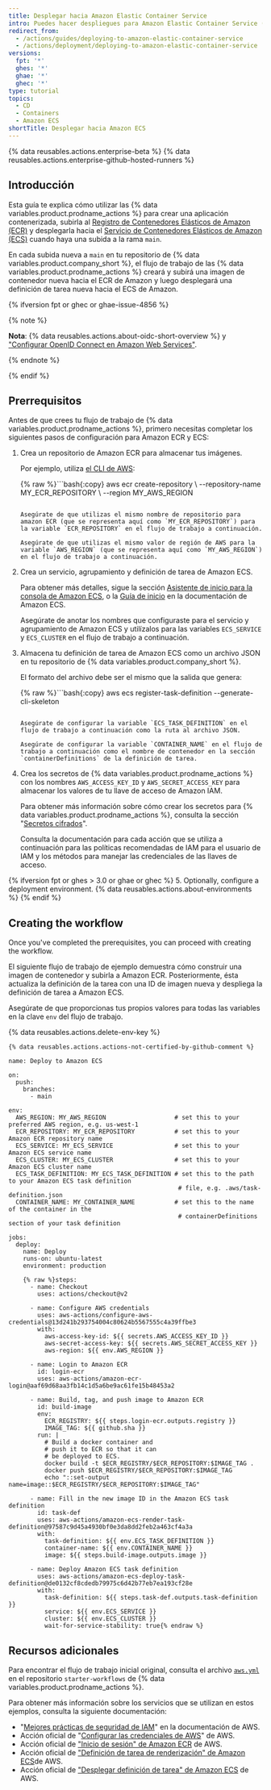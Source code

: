 ```yaml
---
title: Desplegar hacia Amazon Elastic Container Service
intro: Puedes hacer despliegues para Amazon Elastic Container Service (ECS) como parte de tus flujos de trabajo de despliegue contínuo (DC).
redirect_from:
  - /actions/guides/deploying-to-amazon-elastic-container-service
  - /actions/deployment/deploying-to-amazon-elastic-container-service
versions:
  fpt: '*'
  ghes: '*'
  ghae: '*'
  ghec: '*'
type: tutorial
topics:
  - CD
  - Containers
  - Amazon ECS
shortTitle: Desplegar hacia Amazon ECS
---
```


{% data reusables.actions.enterprise-beta %}
{% data reusables.actions.enterprise-github-hosted-runners %}

## Introducción

Esta guía te explica cómo utilizar las {% data variables.product.prodname_actions %} para crear una aplicación contenerizada, subirla al [Registro de Contenedores Elásticos de Amazon (ECR)](https://aws.amazon.com/ecr/) y desplegarla hacia el [Servicio de Contenedores Elásticos de Amazon (ECS)](https://aws.amazon.com/ecs/) cuando haya una subida a la rama `main`.

En cada subida nueva a `main` en tu repositorio de {% data variables.product.company_short %}, el flujo de trabajo de las {% data variables.product.prodname_actions %} creará y subirá una imagen de contenedor nueva hacia el ECR de Amazon y luego desplegará una definición de tarea nueva hacia el ECS de Amazon.

{% ifversion fpt or ghec or ghae-issue-4856 %}

{% note %}

**Nota**: {% data reusables.actions.about-oidc-short-overview %} y ["Configurar OpenID Connect en Amazon Web Services"](/actions/deployment/security-hardening-your-deployments/configuring-openid-connect-in-amazon-web-services).

{% endnote %}

{% endif %}

## Prerrequisitos

Antes de que crees tu flujo de trabajo de {% data variables.product.prodname_actions %}, primero necesitas completar los siguientes pasos de configuración para Amazon ECR y ECS:

1. Crea un repositorio de Amazon ECR para almacenar tus imágenes.

   Por ejemplo, utiliza [el CLI de AWS](https://aws.amazon.com/cli/):

   {% raw %}```bash{:copy}
   aws ecr create-repository \ --repository-name MY_ECR_REPOSITORY \ --region MY_AWS_REGION
   ```{% endraw %}

   Asegúrate de que utilizas el mismo nombre de repositorio para amazon ECR (que se representa aquí como `MY_ECR_REPOSITORY`) para la variable `ECR_REPOSITORY` en el flujo de trabajo a continuación.

   Asegúrate de que utilizas el mismo valor de región de AWS para la variable `AWS_REGION` (que se representa aquí como `MY_AWS_REGION`) en el flujo de trabajo a continuación.

2. Crea un servicio, agrupamiento y definición de tarea de Amazon ECS.

   Para obtener más detalles, sigue la sección [Asistente de inicio para la consola de Amazon ECS](https://us-east-2.console.aws.amazon.com/ecs/home?region=us-east-2#/firstRun), o la [Guía de inicio](https://docs.aws.amazon.com/AmazonECS/latest/developerguide/getting-started-fargate.html) en la documentación de Amazon ECS.

   Asegúrate de anotar los nombres que configuraste para el servicio y agrupamiento de Amazon ECS y utilízalos para las variables `ECS_SERVICE` y `ECS_CLUSTER` en el flujo de trabajo a continuación.

3. Almacena tu definición de tarea de Amazon ECS como un archivo JSON en tu repositorio de {% data variables.product.company_short %}.

   El formato del archivo debe ser el mismo que la salida que genera:

   {% raw %}```bash{:copy}
   aws ecs register-task-definition --generate-cli-skeleton
   ```{% endraw %}

   Asegúrate de configurar la variable `ECS_TASK_DEFINITION` en el flujo de trabajo a continuación como la ruta al archivo JSON.

   Asegúrate de configurar la variable `CONTAINER_NAME` en el flujo de trabajo a continuación como el nombre de contenedor en la sección `containerDefinitions` de la definición de tarea.

4. Crea los secretos de {% data variables.product.prodname_actions %} con los nombres `AWS_ACCESS_KEY_ID` y `AWS_SECRET_ACCESS_KEY` para almacenar los valores de tu llave de acceso de Amazon IAM.

   Para obtener más información sobre cómo crear los secretos para {% data variables.product.prodname_actions %}, consulta la sección "[Secretos cifrados](/actions/reference/encrypted-secrets#creating-encrypted-secrets-for-a-repository)".

   Consulta la documentación para cada acción que se utiliza a continuación para las políticas recomendadas de IAM para el usuario de IAM y los métodos para manejar las credenciales de las llaves de acceso.

{% ifversion fpt or ghes > 3.0 or ghae or ghec %}
5. Optionally, configure a deployment environment. {% data reusables.actions.about-environments %}
{% endif %}

## Creating the workflow

Once you've completed the prerequisites, you can proceed with creating the workflow.

El siguiente flujo de trabajo de ejemplo demuestra cómo construir una imagen de contenedor y subirla a Amazon ECR. Posteriormente, ésta actualiza la definición de la tarea con una ID de imagen nueva y despliega la definición de tarea a Amazon ECS.

Asegúrate de que proporcionas tus propios valores para todas las variables en la clave `env` del flujo de trabajo.

{% data reusables.actions.delete-env-key %}

```yaml{:copy}
{% data reusables.actions.actions-not-certified-by-github-comment %}

name: Deploy to Amazon ECS

on:
  push:
    branches:
      - main

env:
  AWS_REGION: MY_AWS_REGION                   # set this to your preferred AWS region, e.g. us-west-1
  ECR_REPOSITORY: MY_ECR_REPOSITORY           # set this to your Amazon ECR repository name
  ECS_SERVICE: MY_ECS_SERVICE                 # set this to your Amazon ECS service name
  ECS_CLUSTER: MY_ECS_CLUSTER                 # set this to your Amazon ECS cluster name
  ECS_TASK_DEFINITION: MY_ECS_TASK_DEFINITION # set this to the path to your Amazon ECS task definition
                                               # file, e.g. .aws/task-definition.json
  CONTAINER_NAME: MY_CONTAINER_NAME           # set this to the name of the container in the
                                               # containerDefinitions section of your task definition

jobs:
  deploy:
    name: Deploy
    runs-on: ubuntu-latest
    environment: production

    {% raw %}steps:
      - name: Checkout
        uses: actions/checkout@v2

      - name: Configure AWS credentials
        uses: aws-actions/configure-aws-credentials@13d241b293754004c80624b5567555c4a39ffbe3
        with:
          aws-access-key-id: ${{ secrets.AWS_ACCESS_KEY_ID }}
          aws-secret-access-key: ${{ secrets.AWS_SECRET_ACCESS_KEY }}
          aws-region: ${{ env.AWS_REGION }}

      - name: Login to Amazon ECR
        id: login-ecr
        uses: aws-actions/amazon-ecr-login@aaf69d68aa3fb14c1d5a6be9ac61fe15b48453a2

      - name: Build, tag, and push image to Amazon ECR
        id: build-image
        env:
          ECR_REGISTRY: ${{ steps.login-ecr.outputs.registry }}
          IMAGE_TAG: ${{ github.sha }}
        run: |
          # Build a docker container and
          # push it to ECR so that it can
          # be deployed to ECS.
          docker build -t $ECR_REGISTRY/$ECR_REPOSITORY:$IMAGE_TAG .
          docker push $ECR_REGISTRY/$ECR_REPOSITORY:$IMAGE_TAG
          echo "::set-output name=image::$ECR_REGISTRY/$ECR_REPOSITORY:$IMAGE_TAG"

      - name: Fill in the new image ID in the Amazon ECS task definition
        id: task-def
        uses: aws-actions/amazon-ecs-render-task-definition@97587c9d45a4930bf0e3da8dd2feb2a463cf4a3a
        with:
          task-definition: ${{ env.ECS_TASK_DEFINITION }}
          container-name: ${{ env.CONTAINER_NAME }}
          image: ${{ steps.build-image.outputs.image }}

      - name: Deploy Amazon ECS task definition
        uses: aws-actions/amazon-ecs-deploy-task-definition@de0132cf8cdedb79975c6d42b77eb7ea193cf28e
        with:
          task-definition: ${{ steps.task-def.outputs.task-definition }}
          service: ${{ env.ECS_SERVICE }}
          cluster: ${{ env.ECS_CLUSTER }}
          wait-for-service-stability: true{% endraw %}
```

## Recursos adicionales

Para encontrar el flujo de trabajo inicial original, consulta el archivo [`aws.yml`](https://github.com/actions/starter-workflows/blob/main/deployments/aws.yml) en el repositorio `starter-workflows` de {% data variables.product.prodname_actions %}.

Para obtener más información sobre los servicios que se utilizan en estos ejemplos, consulta la siguiente documentación:

* "[Mejores prácticas de seguridad de IAM](https://docs.aws.amazon.com/IAM/latest/UserGuide/best-practices.html)" en la documentación de AWS.
* Acción oficial de "[Configurar las credenciales de AWS](https://github.com/aws-actions/configure-aws-credentials)" de AWS.
* Acción oficial de ["Inicio de sesión" de Amazon ECR](https://github.com/aws-actions/amazon-ecr-login) de AWS.
* Acción oficial de ["Definición de tarea de renderización" de Amazon ECS](https://github.com/aws-actions/amazon-ecs-render-task-definition)de AWS.
* Acción oficial de ["Desplegar definición de tarea" de Amazon ECS](https://github.com/aws-actions/amazon-ecs-deploy-task-definition) de AWS.
